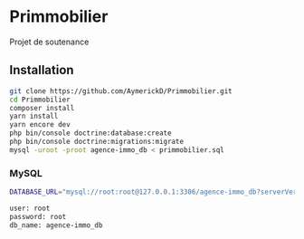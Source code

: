# Primmobilier
Projet de soutenance


## Installation

```bash
git clone https://github.com/AymerickD/Primmobilier.git
cd Primmobilier
composer install
yarn install
yarn encore dev
php bin/console doctrine:database:create
php bin/console doctrine:migrations:migrate
mysql -uroot -proot agence-immo_db < primmobilier.sql
```

### MySQL

```bash
DATABASE_URL="mysql://root:root@127.0.0.1:3306/agence-immo_db?serverVersion=mariadb-10.3.29"

user: root
password: root
db_name: agence-immo_db
